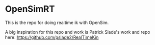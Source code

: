 # OpenSimRT

This is the repo for doing realtime ik with OpenSim. 

A big inspiration for this repo and work is Patrick Slade's work and repo here: https://github.com/pslade2/RealTimeKin
